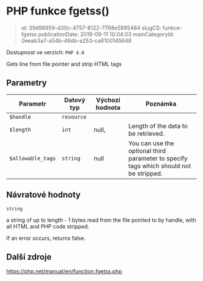 PHP funkce fgetss()
================================

> id: 39d98959-d30c-4757-8122-7768e5895484
> slugCS: funkce-fgetss
> publicationDate: 2019-09-11 10:04:03
> mainCategoryId: 0eeab3a7-a54b-46db-a253-ca6100145648

Dostupnost ve verzích: `PHP 4.0`

Gets line from file pointer and strip HTML tags


Parametry
--------------

| Parametr | Datový typ | Výchozí hodnota | Poznámka |
|-----|-----|-----|-----|
| `$handle` | `resource` |  |  |
| `$length` | `int` | null, | Length of the data to be retrieved. |
| `$allowable_tags` | `string` | null | You can use the optional third parameter to specify tags which should not be stripped. |


Návratové hodnoty
----------------

`string`

a string of up to length - 1 bytes read from
the file pointed to by handle, with all HTML and PHP
code stripped.
</p>
<p>
If an error occurs, returns false.

Další zdroje
------------

https://php.net/manual/en/function.fgetss.php
